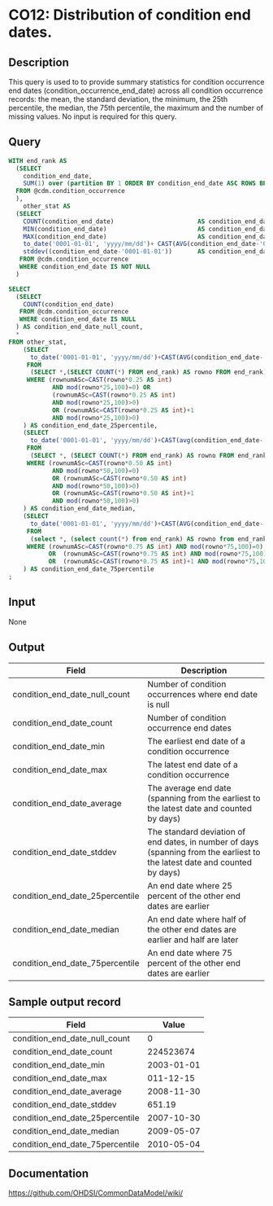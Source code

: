 <!---
Group:condition occurrence
Name:CO12 Distribution of condition end dates.
Author:Patrick Ryan
CDM Version: 5.0
-->

# CO12: Distribution of condition end dates.

## Description
This query is used to to provide summary statistics for condition occurrence end dates (condition_occurrence_end_date) across all condition occurrence records: the mean, the standard deviation, the minimum, the 25th percentile, the median, the 75th percentile, the maximum and the number of missing values. No input is required for this query.

## Query
```sql
WITH end_rank AS 
  (SELECT
    condition_end_date,
    SUM(1) over (partition BY 1 ORDER BY condition_end_date ASC ROWS BETWEEN unbounded preceding AND CURRENT row) AS rownumASc
  FROM @cdm.condition_occurrence
  ),
    other_stat AS 
  (SELECT
    COUNT(condition_end_date)                       AS condition_end_date_count,
    MIN(condition_end_date)                         AS condition_end_date_min,
    MAX(condition_end_date)                         AS condition_end_date_max,
    to_date('0001-01-01', 'yyyy/mm/dd')+ CAST(AVG(condition_end_date-'0001-01-01') AS INT) AS condition_end_date_average,
    stddev((condition_end_date-'0001-01-01'))       AS condition_end_date_stddev
   FROM @cdm.condition_occurrence
   WHERE condition_end_date IS NOT NULL
  )

SELECT
  (SELECT 
    COUNT(condition_end_date) 
   FROM @cdm.condition_occurrence 
   WHERE condition_end_date IS NULL
  ) AS condition_end_date_null_count,
  *
FROM other_stat,
    (SELECT
      to_date('0001-01-01', 'yyyy/mm/dd')+CAST(AVG(condition_end_date-'0001-01-01') AS INT) AS condition_end_date_25percentile
     FROM
      (SELECT *,(SELECT COUNT(*) FROM end_rank) AS rowno FROM end_rank) a_1
     WHERE (rownumASc=CAST(rowno*0.25 AS int) 
            AND mod(rowno*25,100)=0) OR
            (rownumASc=CAST(rowno*0.25 AS int)
            AND mod(rowno*25,100)>0)
            OR (rownumASc=CAST(rowno*0.25 AS int)+1 
            AND mod(rowno*25,100)>0)
    ) AS condition_end_date_25percentile,
    (SELECT
      to_date('0001-01-01', 'yyyy/mm/dd')+CAST(avg(condition_end_date-'0001-01-01') AS int) AS condition_end_date_median
     FROM
      (SELECT *, (SELECT COUNT(*) FROM end_rank) AS rowno FROM end_rank) a_2
     WHERE (rownumASc=CAST(rowno*0.50 AS int) 
            AND mod(rowno*50,100)=0)
            OR (rownumASc=CAST(rowno*0.50 AS int)
            AND mod(rowno*50,100)>0)
            OR (rownumASc=CAST(rowno*0.50 AS int)+1
            AND mod(rowno*50,100)>0)
    ) AS condition_end_date_median,
    (SELECT
      to_date('0001-01-01', 'yyyy/mm/dd')+CAST(AVG(condition_end_date-'0001-01-01') AS int) AS condition_end_date_75percentile
     FROM
      (select *, (select count(*) from end_rank) AS rowno from end_rank) a_3
     WHERE (rownumASc=CAST(rowno*0.75 AS int) AND mod(rowno*75,100)=0) 
           OR  (rownumASc=CAST(rowno*0.75 AS int) AND mod(rowno*75,100)>0) 
           OR  (rownumASc=CAST(rowno*0.75 AS int)+1 AND mod(rowno*75,100)>0)
    ) AS condition_end_date_75percentile
;
```

## Input

None

## Output

| Field |  Description |
| --- | --- |
| condition_end_date_null_count | Number of condition occurrences where end date is null |
| condition_end_date_count | Number of condition occurrence end dates |
| condition_end_date_min | The earliest end date of a condition occurrence |
| condition_end_date_max | The latest end date of a condition occurrence |
| condition_end_date_average | The average end date (spanning from the earliest to the latest date and counted by days) |
| condition_end_date_stddev | The standard deviation of end dates, in number of days (spanning from the earliest to the latest date and counted by days) |
| condition_end_date_25percentile |  An end date where 25 percent of the other end dates are earlier |
| condition_end_date_median |  An end date where half of the other end dates are earlier and half are later |
| condition_end_date_75percentile |  An end date where 75 percent of the other end dates are earlier |

## Sample output record

|  Field |  Value |
| --- | --- |
| condition_end_date_null_count | 0 |
| condition_end_date_count | 224523674 |
| condition_end_date_min | 2003-01-01 |
| condition_end_date_max | 011-12-15 |
| condition_end_date_average | 2008-11-30 |
| condition_end_date_stddev | 651.19 |
| condition_end_date_25percentile | 2007-10-30 |
| condition_end_date_median | 2009-05-07 |
| condition_end_date_75percentile | 2010-05-04 |


## Documentation
https://github.com/OHDSI/CommonDataModel/wiki/
